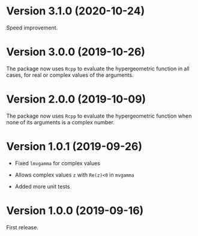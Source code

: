# Version 3.1.0 (2020-10-24)

Speed improvement.


# Version 3.0.0 (2019-10-26)

The package now uses `Rcpp` to evaluate the hypergeometric function in all cases, 
for real or complex values of the arguments.


# Version 2.0.0 (2019-10-09)

The package now uses `Rcpp` to evaluate the hypergeometric function when none 
of its arguments is a complex number.


# Version 1.0.1 (2019-09-26)

- Fixed `lmvgamma` for complex values

- Allows complex values `z` with `Re(z)<0` in `mvgamma`

- Added more unit tests


# Version 1.0.0 (2019-09-16)

First release.
